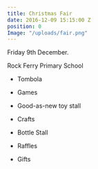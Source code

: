 ```yaml
---
title: Christmas Fair
date: 2016-12-09 15:15:00 Z
position: 0
Image: "/uploads/fair.png"
---
```


Friday 9th December.

Rock Ferry Primary School

* Tombola

* Games

* Good-as-new toy stall

* Crafts

* Bottle Stall

* Raffles

* Gifts